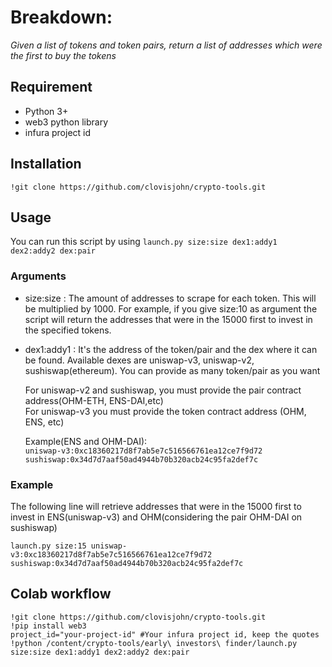 # Breakdown:

*Given a list of tokens and token pairs, return a list of addresses which were the first to buy the tokens*


## Requirement
* Python 3+
* web3 python library
* infura project id


## Installation
```
!git clone https://github.com/clovisjohn/crypto-tools.git
```

## Usage
You can run this script by using `launch.py size:size dex1:addy1 dex2:addy2 dex:pair`

### Arguments
- size:size : The amount of addresses to scrape for each token. This will be multiplied by 1000. For example, if you give size:10 as argument the script will return the addresses that were in the 15000 first to invest in the specified tokens.


- dex1:addy1 : It's the address of the token/pair and the dex where it can be found. Available dexes are uniswap-v3, uniswap-v2, sushiswap(ethereum). You can provide as many token/pair as you want
  
  For uniswap-v2 and sushiswap, you must provide the pair contract address(OHM-ETH, ENS-DAI,etc)\
  For uniswap-v3 you must provide the token contract address (OHM, ENS, etc)
  
  Example(ENS and OHM-DAI):\
  `uniswap-v3:0xc18360217d8f7ab5e7c516566761ea12ce7f9d72 sushiswap:0x34d7d7aaf50ad4944b70b320acb24c95fa2def7c`
               
### Example
The following line will retrieve addresses that were in the 15000 first to invest in ENS(uniswap-v3) and OHM(considering the pair OHM-DAI on sushiswap)
```
launch.py size:15 uniswap-v3:0xc18360217d8f7ab5e7c516566761ea12ce7f9d72 sushiswap:0x34d7d7aaf50ad4944b70b320acb24c95fa2def7c
```

## Colab workflow
```
!git clone https://github.com/clovisjohn/crypto-tools.git
!pip install web3
project_id="your-project-id" #Your infura project id, keep the quotes
!python /content/crypto-tools/early\ investors\ finder/launch.py size:size dex1:addy1 dex2:addy2 dex:pair

